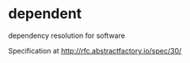 dependent
=========

dependency resolution for software

Specification at http://rfc.abstractfactory.io/spec/30/
